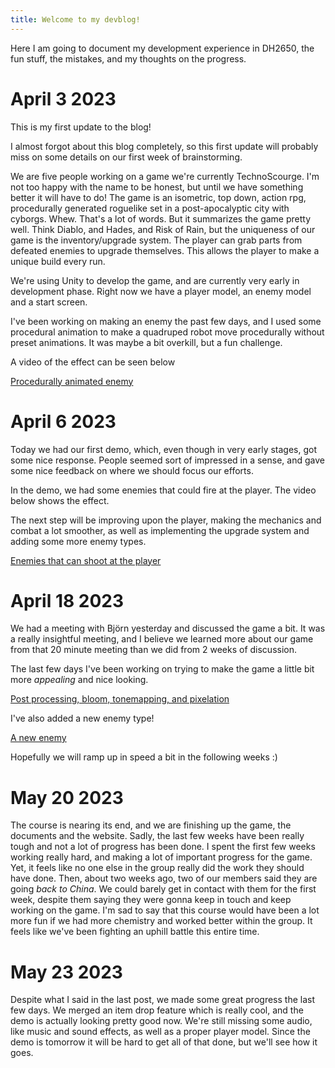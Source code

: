 ```yaml
---
title: Welcome to my devblog!
---
```


Here I am going to document my development experience in DH2650, the fun stuff, the mistakes, and my thoughts on the progress.

# April 3 2023
 

This is my first update to the blog!

I almost forgot about this blog completely, so this first update will probably miss on some details on our first week of brainstorming. 

We are five people working on a game we're currently TechnoScourge. I'm not too happy with the name to be honest, but until we have something better it will have to do! The game is an isometric, top down, action rpg, procedurally generated roguelike set in a post-apocalyptic city with cyborgs. Whew. That's a lot of words. But it summarizes the game pretty well. Think Diablo, and Hades, and Risk of Rain, but the uniqueness of our game is the inventory/upgrade system. The player can grab parts from defeated enemies to upgrade themselves. This allows the player to make a unique build every run.

We're using Unity to develop the game, and are currently very early in development phase. Right now we have a player model, an enemy model and a start screen. 

I've been working on making an enemy the past few days, and I used some procedural animation to make a quadruped robot move procedurally without preset animations. It was maybe a bit overkill, but a fun challenge. 

A video of the effect can be seen below

[Procedurally animated enemy](https://youtu.be/8hvAGiVmXIc)


# April 6 2023

Today we had our first demo, which, even though in very early stages, got some nice response. People seemed sort of impressed in a sense, and gave some nice feedback on where we should focus our efforts.

In the demo, we had some enemies that could fire at the player. The video below shows the effect.

The next step will be improving upon the player, making the mechanics and combat a lot smoother, as well as implementing the upgrade system and adding some more enemy types.

[Enemies that can shoot at the player](https://youtu.be/fKo1bj95OaA)


# April 18 2023

We had a meeting with Björn yesterday and discussed the game a bit. It was a really insightful meeting, and I believe we learned more about our game from that 20 minute meeting than we did from 2 weeks of discussion.

The last few days I've been working on trying to make the game a little bit more *appealing* and nice looking. 

[Post processing, bloom, tonemapping, and pixelation](https://youtu.be/DFSc6y9NZ0U)

I've also added a new enemy type!

[A new enemy](https://youtu.be/gOlI56vWjTE)

Hopefully we will ramp up in speed a bit in the following weeks :)

# May 20 2023

The course is nearing its end, and we are finishing up the game, the documents and the website. Sadly, the last few weeks have been really tough and not a lot of progress has been done. I spent the first few weeks working really hard, and making a lot of important progress for the game. Yet, it feels like no one else in the group really did the work they should have done. Then, about two weeks ago, two of our members said they are going *back to China*. We could barely get in contact with them for the first week, despite them saying they were gonna keep in touch and keep working on the game. I'm sad to say that this course would have been a lot more fun if we had more chemistry and worked better within the group. It feels like we've been fighting an uphill battle this entire time.

# May 23 2023
Despite what I said in the last post, we made some great progress the last few days. We merged an item drop feature which is really cool, and the demo is actually looking pretty good now. We're still missing some audio, like music and sound effects, as well as a proper player model. Since the demo is tomorrow it will be hard to get all of that done, but we'll see how it goes.